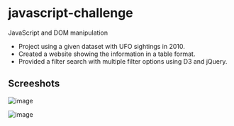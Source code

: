 # javascript-challenge

JavaScript and DOM manipulation

  * Project using a given dataset with UFO sightings in 2010.
  * Created a website showing the information in a table format.
  * Provided a filter search with multiple filter options using D3 and jQuery.

## Screeshots

![image](https://user-images.githubusercontent.com/68937366/112245634-3b1d0600-8c8c-11eb-9c03-6de13d6e147c.png)

![image](https://user-images.githubusercontent.com/68937366/112245669-496b2200-8c8c-11eb-8c4f-1fc6593de8d2.png)
